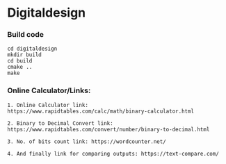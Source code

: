 # Digitaldesign

### Build code

```
cd digitaldesign
mkdir build
cd build
cmake ..
make
```

### Online Calculator/Links:

```
1. Online Calculator link: https://www.rapidtables.com/calc/math/binary-calculator.html

2. Binary to Decimal Convert link: https://www.rapidtables.com/convert/number/binary-to-decimal.html

3. No. of bits count link: https://wordcounter.net/

4. And finally link for comparing outputs: https://text-compare.com/
```


